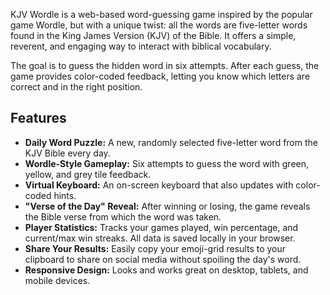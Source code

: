 KJV Wordle is a web-based word-guessing game inspired by the popular game Wordle, but with a unique twist: all the words are five-letter words found in the King James Version (KJV) of the Bible. It offers a simple, reverent, and engaging way to interact with biblical vocabulary.

The goal is to guess the hidden word in six attempts. After each guess, the game provides color-coded feedback, letting you know which letters are correct and in the right position.

## Features

*   **Daily Word Puzzle:** A new, randomly selected five-letter word from the KJV Bible every day.
*   **Wordle-Style Gameplay:** Six attempts to guess the word with green, yellow, and grey tile feedback.
*   **Virtual Keyboard:** An on-screen keyboard that also updates with color-coded hints.
*   **"Verse of the Day" Reveal:** After winning or losing, the game reveals the Bible verse from which the word was taken.
*   **Player Statistics:** Tracks your games played, win percentage, and current/max win streaks. All data is saved locally in your browser.
*   **Share Your Results:** Easily copy your emoji-grid results to your clipboard to share on social media without spoiling the day's word.
*   **Responsive Design:** Looks and works great on desktop, tablets, and mobile devices.
